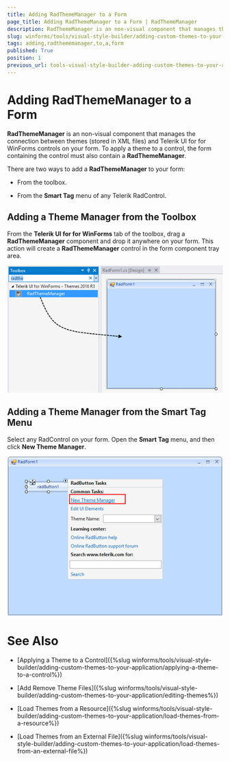 ```yaml
---
title: Adding RadThemeManager to a Form
page_title: Adding RadThemeManager to a Form | RadThemeManager
description: RadThemeManager is an non-visual component that manages the connection between themes (stored in XML files) and Telerik controls.
slug: winforms/tools/visual-style-builder/adding-custom-themes-to-your-application/adding-radthememanager-to-a-form
tags: adding,radthememanager,to,a,form
published: True
position: 1
previous_url: tools-visual-style-builder-adding-custom-themes-to-your-application-adding-radthememanager-to-a-form
---
```


# Adding RadThemeManager to a Form

__RadThemeManager__ is an non-visual component that manages the connection between themes (stored in XML files) and Telerik UI for for WinForms controls on your form. To apply a theme to a control, the form containing the control must also contain a __RadThemeManager__.

There are two ways to add a __RadThemeManager__ to your form:

* From the toolbox.

* From the __Smart Tag__ menu of any Telerik RadControl.

## Adding a Theme Manager from the Toolbox

From the __Telerik UI for for WinForms__ tab of the toolbox, drag a __RadThemeManager__ component and drop it anywhere on your form. This action will create a __RadThemeManager__ control in the form component tray area.

![tools-visual-style-builder-adding-custom-themes-to-your-application-adding-radthememanager-to-a-form 001](images/tools-visual-style-builder-adding-custom-themes-to-your-application-adding-radthememanager-to-a-form001.png)

## Adding a Theme Manager from the Smart Tag Menu

Select any RadControl on your form. Open the __Smart Tag__ menu, and then click __New Theme Manager__.

![tools-visual-style-builder-adding-custom-themes-to-your-application-adding-radthememanager-to-a-form 002](images/tools-visual-style-builder-adding-custom-themes-to-your-application-adding-radthememanager-to-a-form002.png)

# See Also
* [Applying a Theme to a Control]({%slug winforms/tools/visual-style-builder/adding-custom-themes-to-your-application/applying-a-theme-to-a-control%})

* [Add Remove Theme Files]({%slug winforms/tools/visual-style-builder/adding-custom-themes-to-your-application/editing-themes%})

* [Load Themes from a Resource]({%slug winforms/tools/visual-style-builder/adding-custom-themes-to-your-application/load-themes-from-a-resource%})

* [Load Themes from an External File]({%slug winforms/tools/visual-style-builder/adding-custom-themes-to-your-application/load-themes-from-an-external-file%})


